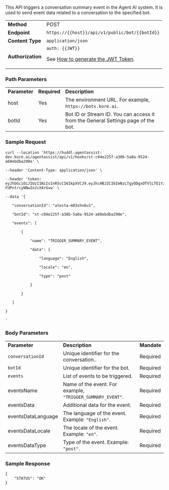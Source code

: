 
This API triggers a conversation summary event in the Agent AI system. It is used to send event data related to a conversation to the specified bot.


<table>
  <tr>
   <td><strong>Method</strong>
   </td>
   <td>POST
   </td>
  </tr>
  <tr>
   <td><strong>Endpoint</strong>
   </td>
   <td><code>https://{{host}}/api/v1/public/bot/{{botId}}</code>
   </td>
  </tr>
  <tr>
   <td><strong>Content Type</strong>
   </td>
   <td><code>application/json</code>
   </td>
  </tr>
  <tr>
   <td><strong>Authorization</strong>
   </td>
   <td><code>auth: {{JWT}}</code>
<p>
See <a href="https://developer.kore.ai/docs/bots/api-guide/apis/#Generating_the_JWT_Token">How to generate the JWT Token</a>.
   </td>
  </tr>
</table>

### Path Parameters

<table>
  <tr>
   <td><strong>Parameter</strong>
   </td>
   <td><strong>Required</strong>
   </td>
   <td><strong>Description</strong>
   </td>
  </tr>
  <tr>
   <td>host
   </td>
   <td>Yes
   </td>
   <td>The environment URL. For example, <code>https://bots.kore.ai</code>.
   </td>
  </tr>
  <tr>
   <td>botId
   </td>
   <td>Yes
   </td>
   <td>Bot ID or Stream ID. You can access it from the General Settings page of the bot.
   </td>
  </tr>
</table>

### Sample Request

```
curl --location 'https://huddl-agentassist-dev.kore.ai/agentassist/api/v1/hooks/st-c04e225f-a30b-5a0a-9524-a60ebdba290e' \

--header 'Content-Type: application/json' \

--header 'token: eyJhbGciOiJIUzI1NiIsInR5cCI6IkpXVCJ9.eyJhcHBJZCI6ImNzLTgyODgxOTVlLTE1YzYtNThiYy04NzBlLTE5OTJmNmQxOGI4NCJ9.g5uslyya9WRcD6M0UOEjR-FUPntrcyNNwInJcX4rGvw' \

--data '{

   "conversationId": "atesta-m03shn6u1",

   "botId": "st-c04e225f-a30b-5a0a-9524-a60ebdba290e",

   "events": [

       {

           "name": "TRIGGER_SUMMARY_EVENT",

           "data": {

               "language": "English",

               "locale": "en",

               "type": "post"

           }

       }

   ]

}

'
```

### Body Parameters

<table>
  <tr>
   <td><strong>Parameter</strong>
   </td>
   <td><strong>Description</strong>
   </td>
   <td><strong>Mandate</strong>
   </td>
  </tr>
  <tr>
   <td><code>conversationId</code>
   </td>
   <td>Unique identifier for the conversation..
   </td>
   <td>Required
   </td>
  </tr>
  <tr>
   <td><code>botId</code>
   </td>
   <td>Unique identifier for the bot.
   </td>
   <td>Required
   </td>
  </tr>
  <tr>
   <td><code>events</code>
   </td>
   <td>List of events to be triggered.
   </td>
   <td>Required
   </td>
  </tr>
  <tr>
   <td>eventsName
   </td>
   <td>Name of the event. For example, <code>"TRIGGER_SUMMARY_EVENT"</code>.
   </td>
   <td>Required
   </td>
  </tr>
  <tr>
   <td>eventsData
   </td>
   <td>Additional data for the event.
   </td>
   <td>Required
   </td>
  </tr>
  <tr>
   <td>eventsDataLanguage
   </td>
   <td>The language of the event. Example: <code>"English"</code>.
   </td>
   <td>Required
   </td>
  </tr>
  <tr>
   <td>eventsDataLocale
   </td>
   <td>The locale of the event. Example: <code>"en"</code>.
   </td>
   <td>Required
   </td>
  </tr>
  <tr>
   <td>eventsDataType
   </td>
   <td>Type of the event. Example: <code>"post"</code>.
   </td>
   <td>Required
   </td>
  </tr>
</table>

### Sample Response

```
{
    "STATUS": "OK"
}
